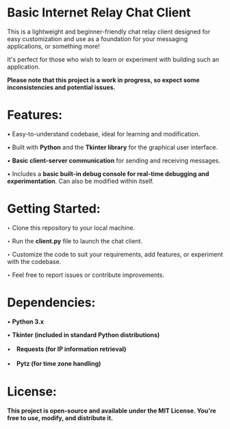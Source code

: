 # Basic Internet Relay Chat Client
This is a lightweight and beginner-friendly chat relay client designed for easy customization and use as a foundation for your messaging applications, or something more!

 It's perfect for those who wish to learn or experiment with building such an application. 
 
 
 **Please note that this project is a work in progress, so expect some inconsistencies and potential issues.**

# **Features:**

• Easy-to-understand codebase, ideal for learning and modification.


• Built with **Python** and the **Tkinter library** for the graphical user interface.


• **Basic client-server communication** for sending and receiving messages.


• Includes a **basic built-in debug console for real-time debugging and experimentation**. Can also be modified within itself.


# **Getting Started:**

‣ Clone this repository to your local machine.


‣ Run the **client.py** file to launch the chat client.


‣ Customize the code to suit your requirements, add features, or experiment with the codebase.


‣ Feel free to report issues or contribute improvements.

# **Dependencies:**

• **Python 3.x**


• **Tkinter (included in standard Python distributions)**


•　**Requests (for IP information retrieval)**


•　**Pytz (for time zone handling)**


# **License:**

**This project is open-source and available under the MIT License. You're free to use, modify, and distribute it.**
